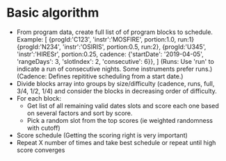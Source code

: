 # Basic algorithm

- From program data, create full list of of program blocks to schedule. Example:
    [
        {progId:'C123', 'instr':'MOSFIRE', portion:1.0, run:1}
        {progId:'N234', 'instr':'OSIRIS',  portion:0.5, run:2}, 
        {progId:'U345', 'instr':'HIRESr',  portion:0.25, cadence: {'startDate': '2019-04-05', 'rangeDays': 3, 'slotIndex': 2, 'consecutive': 6}}, 
    ]
   (Runs: Use 'run' to indicate a run of consecutive nights. Some instruments prefer runs.)
   (Cadence: Defines repititive scheduling from a start date.)
- Divide blocks array into groups by size/difficulty (cadence, runs, full, 3/4, 1/2, 1/4) and consider the blocks in decreasing order of difficulty.
- For each block:
    - Get list of all remaining valid dates slots and score each one based on several factors and sort by score.
    - Pick a random slot from the top scores (ie weighted randomness with cutoff)
- Score schedule (Getting the scoring right is very important)
- Repeat X number of times and take best schedule or repeat until high score converges



